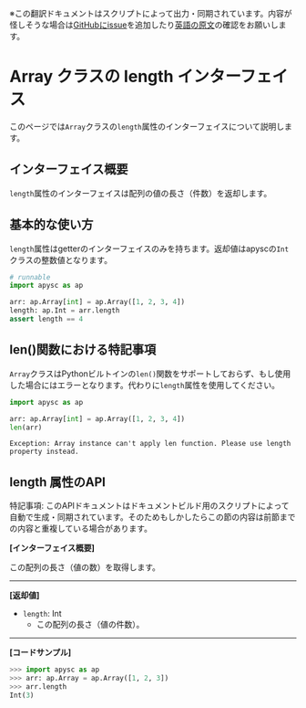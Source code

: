 <span class="inconspicuous-txt">※この翻訳ドキュメントはスクリプトによって出力・同期されています。内容が怪しそうな場合は<a href="https://github.com/simon-ritchie/apysc/issues" target="_blank">GitHubにissue</a>を追加したり[英語の原文](https://simon-ritchie.github.io/apysc/en/array_length.html)の確認をお願いします。</span>

# Array クラスの length インターフェイス

このページでは`Array`クラスの`length`属性のインターフェイスについて説明します。

## インターフェイス概要

`length`属性のインターフェイスは配列の値の長さ（件数）を返却します。

## 基本的な使い方

`length`属性はgetterのインターフェイスのみを持ちます。返却値はapyscの`Int`クラスの整数値となります。

```py
# runnable
import apysc as ap

arr: ap.Array[int] = ap.Array([1, 2, 3, 4])
length: ap.Int = arr.length
assert length == 4
```

## len()関数における特記事項

`Array`クラスはPythonビルトインの`len()`関数をサポートしておらず、もし使用した場合にはエラーとなります。代わりに`length`属性を使用してください。

```py
import apysc as ap

arr: ap.Array[int] = ap.Array([1, 2, 3, 4])
len(arr)
```

```
Exception: Array instance can't apply len function. Please use length property instead.
```

## length 属性のAPI

<span class="inconspicuous-txt">特記事項: このAPIドキュメントはドキュメントビルド用のスクリプトによって自動で生成・同期されています。そのためもしかしたらこの節の内容は前節までの内容と重複している場合があります。</span>

**[インターフェイス概要]**

この配列の長さ（値の数）を取得します。<hr>

**[返却値]**

- `length`: Int
  - この配列の長さ（値の件数）。

<hr>

**[コードサンプル]**

```py
>>> import apysc as ap
>>> arr: ap.Array = ap.Array([1, 2, 3])
>>> arr.length
Int(3)
```